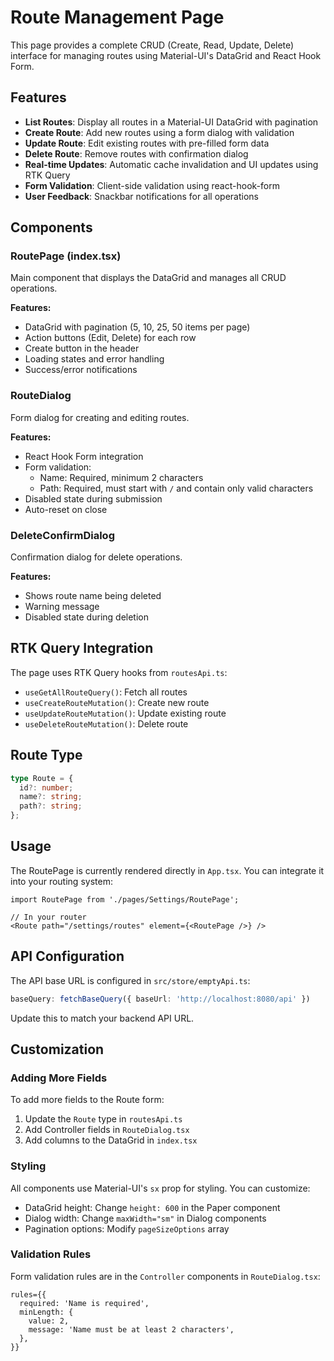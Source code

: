 # Route Management Page

This page provides a complete CRUD (Create, Read, Update, Delete) interface for managing routes using Material-UI's DataGrid and React Hook Form.

## Features

- **List Routes**: Display all routes in a Material-UI DataGrid with pagination
- **Create Route**: Add new routes using a form dialog with validation
- **Update Route**: Edit existing routes with pre-filled form data
- **Delete Route**: Remove routes with confirmation dialog
- **Real-time Updates**: Automatic cache invalidation and UI updates using RTK Query
- **Form Validation**: Client-side validation using react-hook-form
- **User Feedback**: Snackbar notifications for all operations

## Components

### RoutePage (index.tsx)
Main component that displays the DataGrid and manages all CRUD operations.

**Features:**
- DataGrid with pagination (5, 10, 25, 50 items per page)
- Action buttons (Edit, Delete) for each row
- Create button in the header
- Loading states and error handling
- Success/error notifications

### RouteDialog
Form dialog for creating and editing routes.

**Features:**
- React Hook Form integration
- Form validation:
  - Name: Required, minimum 2 characters
  - Path: Required, must start with `/` and contain only valid characters
- Disabled state during submission
- Auto-reset on close

### DeleteConfirmDialog
Confirmation dialog for delete operations.

**Features:**
- Shows route name being deleted
- Warning message
- Disabled state during deletion

## RTK Query Integration

The page uses RTK Query hooks from `routesApi.ts`:
- `useGetAllRouteQuery()`: Fetch all routes
- `useCreateRouteMutation()`: Create new route
- `useUpdateRouteMutation()`: Update existing route
- `useDeleteRouteMutation()`: Delete route

## Route Type

```typescript
type Route = {
  id?: number;
  name?: string;
  path?: string;
};
```

## Usage

The RoutePage is currently rendered directly in `App.tsx`. You can integrate it into your routing system:

```tsx
import RoutePage from './pages/Settings/RoutePage';

// In your router
<Route path="/settings/routes" element={<RoutePage />} />
```

## API Configuration

The API base URL is configured in `src/store/emptyApi.ts`:
```typescript
baseQuery: fetchBaseQuery({ baseUrl: 'http://localhost:8080/api' })
```

Update this to match your backend API URL.

## Customization

### Adding More Fields
To add more fields to the Route form:

1. Update the `Route` type in `routesApi.ts`
2. Add Controller fields in `RouteDialog.tsx`
3. Add columns to the DataGrid in `index.tsx`

### Styling
All components use Material-UI's `sx` prop for styling. You can customize:
- DataGrid height: Change `height: 600` in the Paper component
- Dialog width: Change `maxWidth="sm"` in Dialog components
- Pagination options: Modify `pageSizeOptions` array

### Validation Rules
Form validation rules are in the `Controller` components in `RouteDialog.tsx`:
```tsx
rules={{
  required: 'Name is required',
  minLength: {
    value: 2,
    message: 'Name must be at least 2 characters',
  },
}}
```
